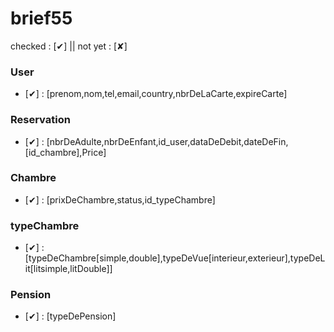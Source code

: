 # brief55

checked : [&#10004;] || not yet : [&#x2718;]

### User

- [&#10004;]  : [prenom,nom,tel,email,country,nbrDeLaCarte,expireCarte]


### Reservation

- [&#10004;] : [nbrDeAdulte,nbrDeEnfant,id_user,dataDeDebit,dateDeFin,[id_chambre],Price]


### Chambre 

- [&#10004;]  : [prixDeChambre,status,id_typeChambre]


### typeChambre

- [&#10004;] : [typeDeChambre[simple,double],typeDeVue[interieur,exterieur],typeDeLit[litsimple,litDouble]]

### Pension 

- [&#10004;] : [typeDePension]






